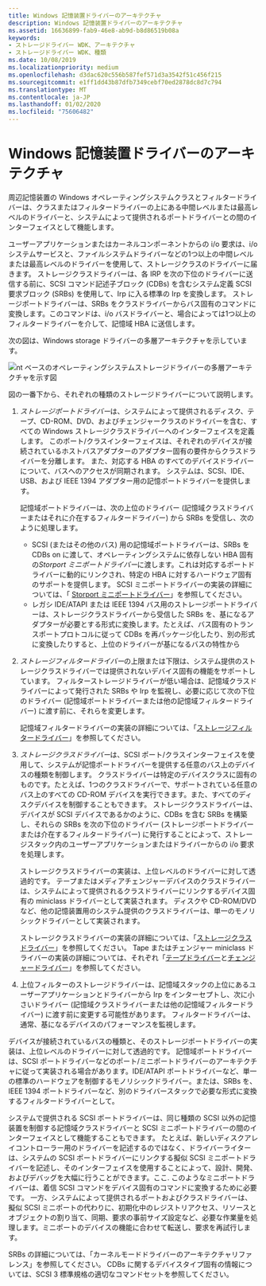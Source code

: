 ```yaml
---
title: Windows 記憶装置ドライバーのアーキテクチャ
description: Windows 記憶装置ドライバーのアーキテクチャ
ms.assetid: 16636899-fab9-46e8-ab9d-b8d86519b08a
keywords:
- ストレージドライバー WDK、アーキテクチャ
- ストレージドライバー WDK、種類
ms.date: 10/08/2019
ms.localizationpriority: medium
ms.openlocfilehash: d3dac620c556b587fef571d3a3542f51c456f215
ms.sourcegitcommit: e1ff1dd43b87dfb7349cebf70ed2878dc8d7c794
ms.translationtype: MT
ms.contentlocale: ja-JP
ms.lasthandoff: 01/02/2020
ms.locfileid: "75606482"
---
```

# <a name="windows-storage-driver-architecture"></a>Windows 記憶装置ドライバーのアーキテクチャ

周辺記憶装置の Windows オペレーティングシステムクラスとフィルタードライバーは、クラスまたはフィルタードライバーの上にある中間レベルまたは最高レベルのドライバーと、システムによって提供されるポートドライバーとの間のインターフェイスとして機能します。

ユーザーアプリケーションまたはカーネルコンポーネントからの i/o 要求は、i/o システムサービスと、ファイルシステムドライバーなどの1つ以上の中間レベルまたは最高レベルのドライバーを使用して、ストレージクラスのドライバーに届きます。 ストレージクラスドライバーは、各 IRP を次の下位のドライバーに送信する前に、SCSI コマンド記述子ブロック (CDBs) を含むシステム定義 SCSI 要求ブロック (SRBs) を使用して、Irp に入る標準の Irp を変換します。 ストレージポートドライバーは、SRBs をクラスドライバーからバス固有のコマンドに変換します。このコマンドは、i/o バスドライバーと、場合によっては1つ以上のフィルタードライバーを介して、記憶域 HBA に送信します。

次の図は、Windows storage ドライバーの多層アーキテクチャを示しています。

![nt ベースのオペレーティングシステムストレージドライバーの多層アーキテクチャを示す図](images/kg201-1.png)

図の一番下から、それぞれの種類のストレージドライバーについて説明します。

1. *ストレージポートドライバー*は、システムによって提供されるディスク、テープ、CD-ROM、DVD、およびチェンジャークラスのドライバーを含む、すべての Windows ストレージクラスドライバーへのインターフェイスを定義します。 このポート/クラスインターフェイスは、それぞれのデバイスが接続されているホストバスアダプターのアダプター固有の要件からクラスドライバーを分離します。 また、対応する HBA のすべてのデバイスドライバーについて、バスへのアクセスが同期されます。 システムは、SCSI、IDE、USB、および IEEE 1394 アダプター用の記憶ポートドライバーを提供します。

    記憶域ポートドライバーは、次の上位のドライバー (記憶域クラスドライバーまたはそれに介在するフィルタードライバー) から SRBs を受信し、次のように処理します。

    - SCSI (またはその他のバス) 用の記憶域ポートドライバーは、SRBs を CDBs on に渡して、オペレーティングシステムに依存しない HBA 固有の*Storport ミニポートドライバー*に渡します。これは対応するポートドライバーに動的にリンクされ、特定の HBA に対するハードウェア固有のサポートを提供します。 SCSI ミニポートドライバーの実装の詳細については、「 [Storport ミニポートドライバー](storport-miniport-drivers.md)」を参照してください。
    - レガシ IDE/ATAPI または IEEE 1394 バス用のストレージポートドライバーは、ストレージクラスドライバーから受信した SRBs を、基になるアダプターが必要とする形式に変換します。たとえば、バス固有のトランスポートプロトコルに従って CDBs を再パッケージ化したり、別の形式に変換したりすると、上位のドライバーが基になるバスの特性から

2. *ストレージフィルタードライバー*の上限または下限は、システム提供のストレージクラスドライバーでは提供されないデバイス固有の機能をサポートしています。 フィルターストレージドライバーが低い場合は、記憶域クラスドライバーによって発行された SRBs や Irp を監視し、必要に応じて次の下位のドライバー (記憶域ポートドライバーまたは他の記憶域フィルタードライバー) に渡す前に、それらを変更します。

    記憶域フィルタードライバーの実装の詳細については、「[ストレージフィルタードライバー](storage-filter-drivers.md)」を参照してください。

3. *ストレージクラスドライバー*は、SCSI ポート/クラスインターフェイスを使用して、システムが記憶ポートドライバーを提供する任意のバス上のデバイスの種類を制御します。 クラスドライバーは特定のデバイスクラスに固有のものです。たとえば、1つのクラスドライバーで、サポートされている任意のバス上のすべての CD-ROM デバイスを実行できます。また、すべてのディスクデバイスを制御することもできます。 ストレージクラスドライバーは、デバイスが SCSI デバイスであるかのように、CDBs を含む SRBs を構築し、それらの SRBs を次の下位のドライバー (ストレージポートドライバーまたは介在するフィルタードライバー) に発行することによって、ストレージスタック内のユーザーアプリケーションまたはドライバーからの i/o 要求を処理します。

    ストレージクラスドライバーの実装は、上位レベルのドライバーに対して透過的です。 テープまたはメディアチェンジャーデバイスのクラスドライバーは、システムによって提供されるクラスドライバーにリンクするデバイス固有の miniclass ドライバーとして実装されます。 ディスクや CD-ROM/DVD など、他の記憶装置用のシステム提供のクラスドライバーは、単一のモノリシックドライバーとして実装されます。

    ストレージクラスドライバーの実装の詳細については、「[ストレージクラスドライバー](introduction-to-storage-class-drivers.md)」を参照してください。 Tape またはチェンジャー miniclass ドライバーの実装の詳細については、それぞれ「[テープドライバー](tape-drivers-overview.md)と[チェンジャードライバー](changer-drivers.md)」を参照してください。

4. 上位フィルターのストレージドライバーは、記憶域スタックの上位にあるユーザーアプリケーションとドライバーから Irp をインターセプトし、次に小さいドライバー (記憶域クラスドライバーまたは他の記憶域フィルタードライバー) に渡す前に変更する可能性があります。 フィルタードライバーは、通常、基になるデバイスのパフォーマンスを監視します。

デバイスが接続されているバスの種類と、そのストレージポートドライバーの実装は、上位レベルのドライバーに対して透過的です。 記憶域ポートドライバーは、SCSI ポートドライバーなどのポート/ミニポートドライバーのアーキテクチャに従って実装される場合があります。IDE/ATAPI ポートドライバーなど、単一の標準のハードウェアを制御するモノリシックドライバー。または、SRBs を、IEEE 1394 ポートドライバーなど、別のドライバースタックで必要な形式に変換するフィルタードライバーとして。

システムで提供される SCSI ポートドライバーは、同じ種類の SCSI 以外の記憶装置を制御する記憶域クラスドライバーと SCSI ミニポートドライバーの間のインターフェイスとして機能することもできます。 たとえば、新しいディスクアレイコントローラー用のドライバーを記述するのではなく、ドライバーライターは、システムの SCSI ポートドライバーにリンクする擬似 SCSI ミニポートドライバーを記述し、そのインターフェイスを使用することによって、設計、開発、およびデバッグを大幅に行うことができます。ここ. このようなミニポートドライバーは、着信 SCSI コマンドをデバイス固有のコマンドに変換するために必要です。 一方、システムによって提供されるポートおよびクラスドライバーは、擬似 SCSI ミニポートの代わりに、初期化中のレジストリアクセス、リソースとオブジェクトの割り当て、同期、要求の事前サイズ設定など、必要な作業量を処理します。ミニポートのデバイスの機能に合わせて転送し、要求を再試行します。

SRBs の詳細については、「カーネルモードドライバーのアーキテクチャリファレンス」を参照してください。 CDBs に関するデバイスタイプ固有の情報については、SCSI 3 標準規格の適切なコマンドセットを参照してください。
